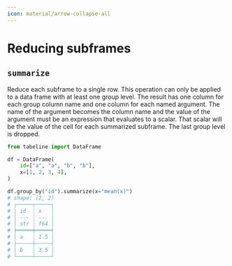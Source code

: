 ```yaml
---
icon: material/arrow-collapse-all
---
```


# Reducing subframes

## `summarize`

Reduce each subframe to a single row. This operation can only be applied to a data frame with at least one group level. The result has one column for each group column name and one column for each named argument. The name of the argument becomes the column name and the value of the argument must be an expression that evaluates to a scalar. That scalar will be the value of the cell for each summarized subframe. The last group level is dropped.

```python
from tabeline import DataFrame

df = DataFrame(
    id=["a", "a", "b", "b"],
    x=[1, 2, 3, 4],
)

df.group_by("id").summarize(x="mean(x)")
# shape: (2, 2)
# ┌─────┬─────┐
# │ id  ┆ x   │
# │ --- ┆ --- │
# │ str ┆ f64 │
# ╞═════╪═════╡
# │ a   ┆ 1.5 │
# ├╌╌╌╌╌┼╌╌╌╌╌┤
# │ b   ┆ 3.5 │
# └─────┴─────┘
```